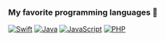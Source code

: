 ### My favorite programming languages 🚀

[![Swift](https://img.shields.io/static/v1?label&message=Swift&style=for-the-badge&logo=swift&logoColor=FFFFFF&logoWidth=20&labelColor=24292F&color=FE472B)](https://swift.org)
[![Java](https://img.shields.io/static/v1?label&message=Java&style=for-the-badge&logo=java&logoColor=FFFFFF&logoWidth=20&labelColor=24292F&color=E60001)](https://java.com)
[![JavaScript](https://img.shields.io/static/v1?label&message=JavaScript&style=for-the-badge&logo=javascript&logoColor=FFFFFF&logoWidth=20&labelColor=24292F&color=DFB317)](https://en.wikipedia.org/wiki/JavaScript)
[![PHP](https://img.shields.io/static/v1?label&message=PHP&style=for-the-badge&logo=php&logoColor=FFFFFF&logoWidth=20&labelColor=24292F&color=7377AE)](https://www.php.net)
